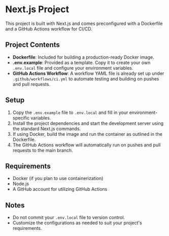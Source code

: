 # Next.js Project

This project is built with Next.js and comes preconfigured with a Dockerfile and a GitHub Actions workflow for CI/CD.

## Project Contents

- **Dockerfile**: Included for building a production-ready Docker image.
- **.env.example**: Provided as a template. Copy it to create your own `.env.local` file and configure your environment variables.
- **GitHub Actions Workflow**: A workflow YAML file is already set up under `.github/workflows/ci.yml` to automate testing and building on pushes and pull requests.

## Setup

1. Copy the `.env.example` file to `.env.local` and fill in your environment-specific variables.
2. Install the project dependencies and start the development server using the standard Next.js commands.
3. If using Docker, build the image and run the container as outlined in the Dockerfile.
4. The GitHub Actions workflow will automatically run on pushes and pull requests to the main branch.

## Requirements

- Docker (if you plan to use containerization)
- Node.js
- A GitHub account for utilizing GitHub Actions

## Notes

- Do not commit your `.env.local` file to version control.
- Customize the configurations as needed to suit your project's requirements.
